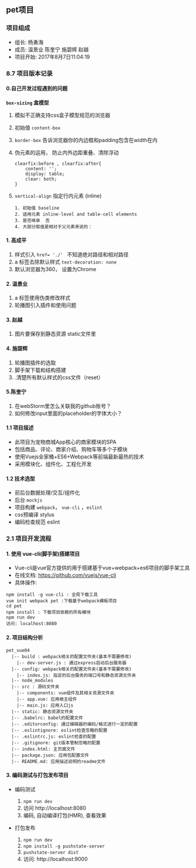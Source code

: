 ## pet项目


### 项目组成
* 组长: 杨勇海
* 成员: 温景业 陈奎宁 施碧辉 赵越
* 项目开始: 2017年8月7日11:04:19

### 8.7 项目版本记录

#### 0.自己开发过程遇到的问题  

**`box-sizing` 盒模型**
1. 模拟不正确支持css盒子模型规范的浏览器 
2. 初始值 `content-box`
3. `border-box` 告诉浏览器你的内边框和padding包含在width在内
4. 伪元素的运用， 防止内外边距重叠、清除浮动
    ```
    clearfix:before , clearfix:after{
        content: '';
        display: table;
        clear: both;
    }
    ```
5. `vertical-align` 指定行内元素 (inline) 

   ```
   1. 初始值 baseline
   2. 适用元素 inline-level and table-cell elements
   3. 是否继承  否
   4. 大部分取值是相对于父元素来说的：
   ```


#### 1. 高成平
1. 样式引入 `href= './' ` 不知道绝对路径和相对路径
2. a 标签去除默认样式 `text-decoration: none`
3. 默认浏览器为360， 设置为Chrome

#### 2. 温景业
1. a 标签使用伪类修改样式
2. 轮播图引入插件和使用问题

#### 3. 赵越

1. 图片要保存到静态资源 static文件里

#### 4. 施碧辉

1. 轮播图插件的选取 
2. 脚手架下载和结构搭建
3. .清楚所有默认样式的css文件（reset） 

#### 5.陈奎宁

1. 在webStorm里怎么关联我的github账号？
2. 如何修改input里面的placeholder的字体大小？

#### 1.1 项目描述

* 此项目为宠物商城App核心的商家模块的SPA
* 包括商品、评论、商家介绍、购物车等多个子模块
* 使用Vuejs全家桶+ES6+Webpack等前端最新最热的技术
* 采用模块化、组件化、工程化开发

#### 1.2 技术选型

* 前后台数据处理/交互/组件化
* 后台 `mockjs`
* 项目构建 `webpack`， `vue-cli` ，`eslint`
* css预编译 stylus
* 编码检查规范 eslint

### 2.1 项目开发流程

#### 1. 使用 vue-cli(脚手架)搭建项目 

* Vue-cli是vue官方提供的用于搭建基于vue+webpack+es6项目的脚手架工具
* 在线文档: https://github.com/vuejs/vue-cli
* 具体操作: 
```
npm install -g vue-cli : 全局下载工具
vue init webpack pet :下载基于webpack模板项目
cd pet
npm install : 下载项目依赖的所有模块
npm run dev
访问: localhost:8080

```
#### 2. 项目结构分析

```
pet_vue04
  |-- build : webpack相关的配置文件夹(基本不需要修改)
    |-- dev-server.js : 通过express启动后台服务器
  |-- config: webpack相关的配置文件夹(基本不需要修改)
    |-- index.js: 指定的后台服务的端口号和静态资源文件夹
  |-- node_modules
  |-- src : 源码文件夹
    |-- components: vue组件及其相关资源文件夹
    |-- app.vue: 应用根主组件
    |-- main.js: 应用入口js
  |-- static: 静态资源文件夹
  |-- .babelrc: babel的配置文件
  |-- .editorconfig: 通过编辑器的编码/格式进行一定的配置
  |-- .eslintignore: eslint检查忽略的配置
  |-- .eslintrc.js: eslint检查的配置
  |-- .gitignore: git版本管制忽略的配置
  |-- index.html: 主页面文件
  |-- package.json: 应用包配置文件 
  |-- README.md: 应用描述说明的readme文件

```
#### 3.	编码测试与打包发布项目

* 编码测试
  1. `npm run dev`
  2. 访问 http://localhost:8080
  3. 编码, 自动编译打包(HMR), 查看效果
  
* 打包发布
  1. `npm run dev`
  2. `npm install -g pushstate-server`
  3. `pushstate-server dist`
  4. 访问: http://localhost:9000
  


















